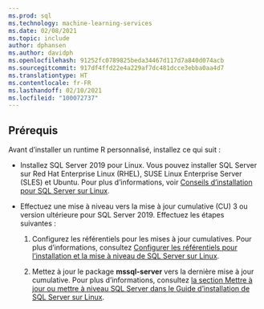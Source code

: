 ```yaml
---
ms.prod: sql
ms.technology: machine-learning-services
ms.date: 02/08/2021
ms.topic: include
author: dphansen
ms.author: davidph
ms.openlocfilehash: 91252fc0789825beda34467d117d7a840d074acb
ms.sourcegitcommit: 917df4ffd22e4a229af7dc481dcce3ebba0aa4d7
ms.translationtype: HT
ms.contentlocale: fr-FR
ms.lasthandoff: 02/10/2021
ms.locfileid: "100072737"
---
```

## <a name="prerequisites"></a>Prérequis

Avant d’installer un runtime R personnalisé, installez ce qui suit :

+ Installez SQL Server 2019 pour Linux. Vous pouvez installer SQL Server sur Red Hat Enterprise Linux (RHEL), SUSE Linux Enterprise Server (SLES) et Ubuntu. Pour plus d’informations, voir [Conseils d’installation pour SQL Server sur Linux](../../../linux/sql-server-linux-setup.md).

+ Effectuez une mise à niveau vers la mise à jour cumulative (CU) 3 ou version ultérieure pour SQL Server 2019. Effectuez les étapes suivantes :
    1. Configurez les référentiels pour les mises à jour cumulatives. Pour plus d’informations, consultez [Configurer les référentiels pour l’installation et la mise à niveau de SQL Server sur Linux](../../../linux/sql-server-linux-change-repo.md).

    1. Mettez à jour le package **mssql-server** vers la dernière mise à jour cumulative. Pour plus d’informations, consultez [la section Mettre à jour ou mettre à niveau SQL Server dans le Guide d’installation de SQL Server sur Linux](../../../linux/sql-server-linux-setup.md#upgrade).
